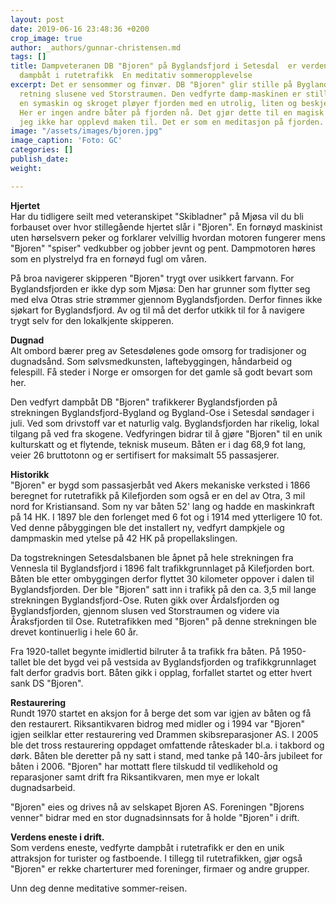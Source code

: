 ```yaml
---
layout: post
date: 2019-06-16 23:48:36 +0200
crop_image: true
author: _authors/gunnar-christensen.md
tags: []
title: Dampveteranen DB "Bjoren" på Byglandsfjord i Setesdal  er verdens eneste, vedfyrte
  dampbåt i rutetrafikk  En meditativ sommeropplevelse
excerpt: Det er sensommer og finvær. DB "Bjoren" glir stille på Byglands-fjorden i
  retning slusene ved Storstraumen. Den vedfyrte damp-maskinen er stillegående som
  en symaskin og skroget pløyer fjorden med en utrolig, liten og beskjeden hekksjø.
  Her er ingen andre båter på fjorden nå. Det gjør dette til en magisk og vakker opplevelse
  jeg ikke har opplevd maken til. Det er som en meditasjon på fjorden.
image: "/assets/images/bjoren.jpg"
image_caption: 'Foto: GC'
categories: []
publish_date: 
weight: 

---
```


**Hjertet**  
Har du tidligere seilt med veteranskipet "Skibladner" på Mjøsa vil du bli forbauset over hvor stillegående hjertet slår i "Bjoren". En fornøyd maskinist uten hørselsvern peker og forklarer velvillig hvordan motoren fungerer mens "Bjoren" "spiser" vedkubber og jobber jevnt og pent. Dampmotoren høres som en plystrelyd fra en fornøyd fugl om våren.

På broa navigerer skipperen "Bjoren" trygt over usikkert farvann. For Byglandsfjorden er ikke dyp som Mjøsa: Den har grunner som flytter seg med elva Otras strie strømmer gjennom Byglandsfjorden. Derfor finnes ikke sjøkart for Byglandsfjord. Av og til må det derfor utkikk til for å navigere trygt selv for den lokalkjente skipperen.

**Dugnad**  
Alt ombord bærer preg av Setesdølenes gode omsorg for tradisjoner og dugnadsånd. Som sølvsmedkunsten, laftebyggingen, håndarbeid og felespill. Få steder i Norge er omsorgen for det gamle så godt bevart som her.

Den vedfyrt dampbåt DB "Bjoren" trafikkerer Byglandsfjorden på strekningen Byglandsfjord-Bygland og Bygland-Ose i Setesdal søndager i juli. Ved som drivstoff var et naturlig valg. Byglandsfjorden har rikelig, lokal tilgang på ved fra skogene. Vedfyringen bidrar til å gjøre "Bjoren" til en unik kulturskatt og et flytende, teknisk museum. Båten er i dag 68,9 fot lang, veier 26 bruttotonn og er sertifisert for maksimalt 55 passasjerer.

**Historikk**  
"Bjoren" er bygd som passasjerbåt ved Akers mekaniske verksted i 1866 beregnet for rutetrafikk på Kilefjorden som også er en del av Otra, 3 mil nord for Kristiansand. Som ny var båten 52' lang og hadde en maskinkraft på 14 HK. I 1897 ble den forlenget med 6 fot og i 1914 med ytterligere 10 fot. Ved denne påbyggingen ble det installert ny, vedfyrt dampkjele og dampmaskin med ytelse på 42 HK på propellakslingen.

Da togstrekningen Setesdalsbanen ble åpnet på hele strekningen fra Vennesla til Byglandsfjord i 1896 falt trafikkgrunnlaget på Kilefjorden bort. Båten ble etter ombyggingen derfor flyttet 30 kilometer oppover i dalen til Byglandsfjorden. Der ble "Bjoren" satt inn i trafikk på den ca. 3,5 mil lange strekningen Byglandsfjord-Ose. Ruten gikk over Årdalsfjorden og Byglandsfjorden, gjennom slusen ved Storstraumen og videre via Åraksfjorden til Ose. Rutetrafikken med "Bjoren" på denne strekningen ble drevet kontinuerlig i hele 60 år.

Fra 1920-tallet begynte imidlertid bilruter å ta trafikk fra båten. På 1950-tallet ble det bygd vei på vestsida av Byglandsfjorden og trafikkgrunnlaget falt derfor gradvis bort. Båten gikk i opplag, forfallet startet og etter hvert sank DS "Bjoren".

**Restaurering**  
Rundt 1970 startet en aksjon for å berge det som var igjen av båten og få den restaurert. Riksantikvaren bidrog med midler og i 1994 var "Bjoren" igjen seilklar etter restaurering ved Drammen skibsreparasjoner AS. I 2005 ble det tross restaurering oppdaget omfattende råteskader bl.a. i takbord og dørk. Båten ble deretter på ny satt i stand, med tanke på 140-års jubileet for båten i 2006. "Bjoren" har mottatt flere tilskudd til vedlikehold og reparasjoner samt drift fra Riksantikvaren, men mye er lokalt dugnadsarbeid.

"Bjoren" eies og drives nå av selskapet Bjoren AS. Foreningen "Bjorens venner" bidrar med en stor dugnadsinnsats for å holde "Bjoren" i drift.

**Verdens eneste i drift.**  
Som verdens eneste, vedfyrte dampbåt i rutetrafikk er den en unik attraksjon for turister og fastboende. I tillegg til rutetrafikken, gjør også "Bjoren" er rekke charterturer med foreninger, firmaer og andre grupper.

Unn deg denne meditative sommer-reisen.